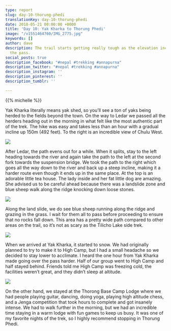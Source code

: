 ```yaml
---
type: report
slug: day-10-thorung-phedi
translationKey: day-10-thorung-phedi
date: 2018-05-21 00:00:00 +0000
title: 'Day 10: Yak Kharka to Thorung Phedi'
image: "/v1551464760/IMG_2775.jpg"
keywords: []
author: dave
description: The trail starts getting really tough as the elevation increases towards
  the pass.
social_posts: true
description_facebook: "#nepal #trekking #annapurna"
description_twitter: "#nepal #trekking #annapurna"
description_instagram: ''
description_pinterest: ''
description_tumblr: ''

---
```

{{% michelle %}}

Yak Kharka literally means yak shed, so you’ll see a ton of yaks being herded to the fields beyond the town. On the way to Ledar we passed all the herders heading out in the morning in what felt like the most authentic part of the trek. The hike was easy and takes less than an hour with a gradual incline up 150m (492 feet). To the right is an incredible view of Chulu West.

![](https://res.cloudinary.com/wildernessprime/image/upload/w_800,dpr_auto/v1551464817/IMG_2751.jpg)

After Ledar, the path evens out for a while. When it splits, stay to the left heading towards the river and again take the path to the left at the second fork towards the suspension bridge. We took the path to the right which goes all the way down to the river and back up a steep incline, making it a harder route even though it ends up in the same place. At the top is an adorable little tea house. The lady inside and her fat little dog are amazing. She advised us to be careful ahead because there was a landslide zone and blue sheep walk along the ridge knocking down loose stones.

![](https://res.cloudinary.com/wildernessprime/image/upload/w_800,dpr_auto/v1551464874/IMG_2765.jpg)

Along the land slide, we do see blue sheep running along the ridge and grazing in the grass. I wait for them all to pass before proceeding to ensure that no rocks fall down. This area has a pretty wide path compared to other areas on the trail, so it’s not as scary as the Tilicho Lake side trek.

![](https://res.cloudinary.com/wildernessprime/image/upload/w_800,dpr_auto/v1551464760/IMG_2775.jpg)

When we arrived at Yak Kharka, it started to snow. We had originally planned to try to make it to High Camp, but I had a small headache so we decided to stay lower to acclimate. I heard the one hour from Yak Kharka made going over the pass harder. Half of our group went to High Camp and half stayed behind. Friends told me High Camp was freezing cold, the facilities weren’t great, and they didn’t sleep at altitude.

![](https://res.cloudinary.com/wildernessprime/image/upload/w_800,dpr_auto/v1551465186/IMG_2772.jpg)

On the other hand, we stayed at the Thorong Base Camp Lodge where we had people playing guitar, dancing, doing yoga, playing high altitude chess, and a Jenga competition that took hours to complete and got insanely intense. We had to walk further in the morning, but we had an incredible time staying in a warm lodge with fun games to keep us busy. It was one of my favorite nights of the trek, so I highly recommend stopping in Thorung Phedi.